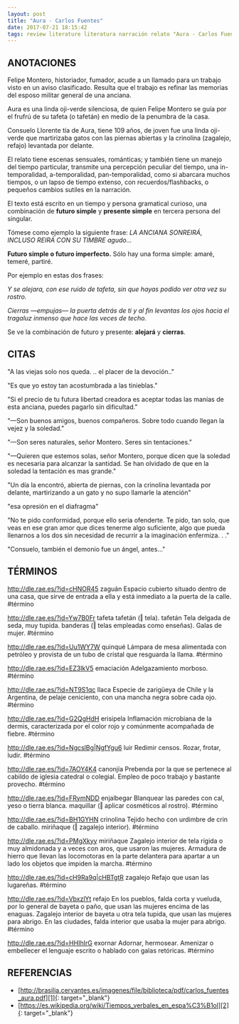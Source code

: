 ```yaml
---
layout: post
title: "Aura - Carlos Fuentes"
date: 2017-07-21 18:15:42
tags: review literature literatura narración relato "Aura - Carlos Fuentes" Aura "Carlos Fuentes" Aura_CarlosFuentes CarlosFuentes
---
```




## ANOTACIONES
Felipe Montero, historiador, fumador, acude a un llamado para un trabajo visto en un aviso clasificado. Resulta que el trabajo es refinar las memorias del esposo militar general de una anciana.

Aura es una linda oji-verde silenciosa, de quien Felipe Montero se guía por el frufrú de su tafeta (o tafetán) en medio de la penumbra de la casa.

Consuelo Llorente tía de Aura, tiene 109 años, de joven fue una linda oji-verde que martirizaba gatos con las piernas abiertas y la crinolina (zagalejo, refajo) levantada por delante.

El relato tiene escenas sensuales, románticas; y también tiene un manejo del tiempo particular, transmite una percepción peculiar del tiempo, una in-temporalidad, a-temporalidad, pan-temporalidad, como si abarcara muchos tiempos, o un lapso de tiempo extenso, con recuerdos/flashbacks, o pequeños cambios sutiles en la narración.


El texto está escrito en un tiempo y persona gramatical curioso, una combinación de **futuro simple** y **presente simple** en tercera persona del singular.

Tómese como ejemplo la siguiente frase: *LA ANCIANA SONREIRÁ, INCLUSO REIRÁ CON SU TIMBRE agudo...*

**Futuro simple o futuro imperfecto.** Sólo hay una forma simple: amaré, temeré, partiré.

Por ejemplo en estas dos frases:

*Y se alejara, con ese ruido de tafeta, sin que hayas podido ver otra vez su rostro.*

*Cierras —empujas— la puerta detrás de ti y al fin levantas los ojos hacia el tragaluz inmenso que hace las veces de techo.*

Se ve la combinación de futuro y presente: **alejará** y **cierras**.



## CITAS
"A las viejas solo nos queda. .. el placer de la devoción.."

"Es que yo estoy tan acostumbrada a las tinieblas."

"Si el precio de tu futura libertad creadora es aceptar todas las manías de esta anciana, puedes pagarlo sin dificultad."

"—Son buenos amigos, buenos compañeros. Sobre todo cuando llegan la vejez y la soledad."

"—Son seres naturales, señor Montero. Seres sin tentaciones."

"—Quieren que estemos solas, señor Montero, porque dicen que la soledad es necesaria para alcanzar la santidad. Se han olvidado de que en la soledad la tentación es mas grande."

"Un día la encontró, abierta de piernas, con la crinolina levantada por delante, martirizando a un gato y no supo llamarle la atención"

"esa opresión en el diafragma"

"No te pido conformidad, porque ello seria ofenderte. Te pido, tan solo, que veas en ese gran amor que dices tenerme algo suficiente, algo que pueda llenarnos a los dos sin necesidad de recurrir a la imaginación enfermiza. . ."

"Consuelo, también el demonio fue un ángel, antes..."



## TÉRMINOS
http://dle.rae.es/?id=cHNOR45 zaguán Espacio cubierto situado dentro de una casa, que sirve de entrada a ella y está inmediato a la puerta de la calle. #término

http://dle.rae.es/?id=Yw7B0Fr tafeta tafetán (‖ tela). tafetán Tela delgada de seda, muy tupida. banderas (‖ telas empleadas como enseñas). Galas de mujer. #término

http://dle.rae.es/?id=Uu1WY7W quinqué Lámpara de mesa alimentada con petróleo y provista de un tubo de cristal que resguarda la llama. #término

http://dle.rae.es/?id=EZ3lkV5 emaciación Adelgazamiento morboso. #término

http://dle.rae.es/?id=NT9S1qc llaca Especie de zarigüeya de Chile y la Argentina, de pelaje ceniciento, con una mancha negra sobre cada ojo. #término

http://dle.rae.es/?id=G2QgHdH erisipela Inflamación microbiana de la dermis, caracterizada por el color rojo y comúnmente acompañada de fiebre. #término

http://dle.rae.es/?id=NgcslBg|NgfYgu6 luir Redimir censos. Rozar, frotar, ludir. #término

http://dle.rae.es/?id=7AOY4K4 canonjía Prebenda por la que se pertenece al cabildo de iglesia catedral o colegial. Empleo de poco trabajo y bastante provecho. #término

http://dle.rae.es/?id=FRymNDD enjalbegar Blanquear las paredes con cal, yeso o tierra blanca. maquillar (‖ aplicar cosméticos al rostro). #término

http://dle.rae.es/?id=BH1GYHN crinolina Tejido hecho con urdimbre de crin de caballo. miriñaque (‖ zagalejo interior). #término

http://dle.rae.es/?id=PMgXkyy miriñaque Zagalejo interior de tela rígida o muy almidonada y a veces con aros, que usaron las mujeres. Armadura de hierro que llevan las locomotoras en la parte delantera para apartar a un lado los objetos que impiden la marcha. #término

http://dle.rae.es/?id=cH9Ra9q|cHBTgtR zagalejo Refajo que usan las lugareñas. #término

http://dle.rae.es/?id=VbxzlYt refajo En los pueblos, falda corta y vueluda, por lo general de bayeta o paño, que usan las mujeres encima de las enaguas. Zagalejo interior de bayeta u otra tela tupida, que usan las mujeres para abrigo. En las ciudades, falda interior que usaba la mujer para abrigo. #término

http://dle.rae.es/?id=HHIhIrG exornar Adornar, hermosear. Amenizar o embellecer el lenguaje escrito o hablado con galas retóricas. #término



## REFERENCIAS
* [http://brasilia.cervantes.es/imagenes/file/biblioteca/pdf/carlos_fuentes_aura.pdf][1]{: target="_blank"}
* [https://es.wikipedia.org/wiki/Tiempos_verbales_en_espa%C3%B1ol][2]{: target="_blank"}



[1]: http://brasilia.cervantes.es/imagenes/file/biblioteca/pdf/carlos_fuentes_aura.pdf
[2]: https://es.wikipedia.org/wiki/Tiempos_verbales_en_espa%C3%B1ol
